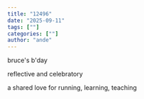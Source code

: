 ```yaml
---
title: "12496"
date: "2025-09-11"
tags: [""]
categories: [""]
author: "ande"
---
```


bruce's b'day

reflective and celebratory

a shared love for running, learning, teaching

